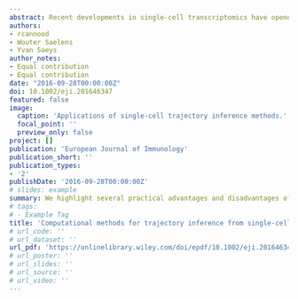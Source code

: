 ```yaml
---
abstract: Recent developments in single‐cell transcriptomics have opened new opportunities for studying dynamic processes in immunology in a high throughput and unbiased manner. Starting from a mixture of cells in different stages of a developmental process, unsupervised trajectory inference algorithms aim to automatically reconstruct the underlying developmental path that cells are following. In this review, we break down the strategies used by this novel class of methods, and organize their components into a common framework, highlighting several practical advantages and disadvantages of the individual methods. We also give an overview of new insights these methods have already provided regarding the wiring and gene regulation of cell differentiation. As the trajectory inference field is still in its infancy, we propose several future developments that will ultimately lead to a global and data‐driven way of studying immune cell differentiation.
authors:
- rcannood
- Wouter Saelens
- Yvan Saeys
author_notes:
- Equal contribution
- Equal contribution
date: "2016-09-28T00:00:00Z"
doi: 10.1002/eji.201646347
featured: false
image:
  caption: 'Applications of single‐cell trajectory inference methods.'
  focal_point: ''
  preview_only: false
project: []
publication: 'European Journal of Immunology'
publication_short: ''
publication_types:
- '2'
publishDate: '2016-09-28T00:00:00Z'
# slides: example
summary: We highlight several practical advantages and disadvantages of the different trajectory inference methods.
# tags:
# - Example Tag
title: 'Computational methods for trajectory inference from single-cell transcriptomics'
# url_code: ''
# url_dataset: ''
url_pdf: 'https://onlinelibrary.wiley.com/doi/epdf/10.1002/eji.201646347'
# url_poster: ''
# url_slides: ''
# url_source: ''
# url_video: ''
---
```

